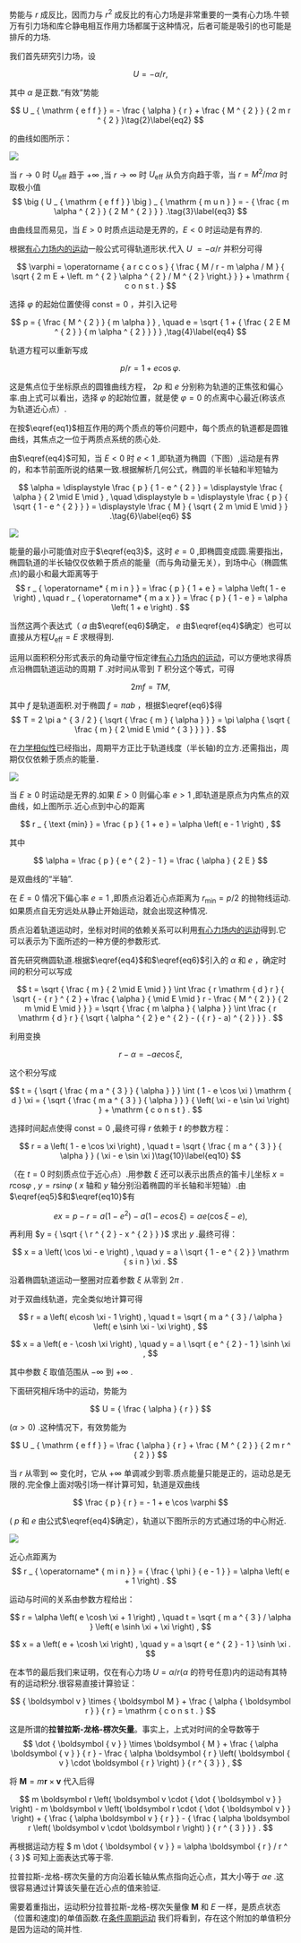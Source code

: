 势能与 $r$ 成反比，因而力与 $r ^ { 2 }$ 成反比的有心力场是非常重要的一类有心力场.牛顿万有引力场和库仑静电相互作用力场都属于这种情况，后者可能是吸引的也可能是排斥的力场.

我们首先研究引力场，设

$$
U = - \alpha / r ,\tag{1}\label{eq1}
$$

其中 $\alpha$ 是正数.“有效”势能

$$
U _ { \mathrm { e f f } } = - \frac { \alpha } { r } + \frac { M ^ { 2 } } { 2 m r ^ { 2 } }\tag{2}\label{eq2}
$$

的曲线如图所示：

![](images/b07c6637d988b1ced84ab9b916c9b9c3bc26b2e7ac72377296943f69c8a2d30c.jpg)

当 $r \to 0$ 时 $U _ { \mathrm { e f f } }$ 趋于 $+ \infty$ ,当 $r \to \infty$ 时 $U _ { \mathrm { e f f } }$ 从负方向趋于零，当 $r = M ^ { 2 } / m \alpha$ 时取极小值
$$
\big (  U _ { \mathrm { e f f } } \big ) _ { \mathrm { m u n } } = - { \frac { m \alpha ^ { 2 } } { 2 M ^ { 2 } } } .\tag{3}\label{eq3}
$$

由曲线显而易见，当 $E > 0$ 时质点运动是无界的，$E < 0$ 时运动是有界的.

根据[有心力场内的运动](14有心力场内的运动.md)一般公式可得轨道形状.代入 $U$ $= - \alpha / r$ 并积分可得

$$
\varphi = \operatorname { a r c c o s } { \frac { M / r - m \alpha / M } { \sqrt { 2 m E + \left. m ^ { 2 } \alpha ^ { 2 } / M ^ { 2 } \right.}  } } + \mathrm { c o n s t . }
$$

选择 $\varphi$ 的起始位置使得 $\mathrm { c o n s t } = 0$ ，并引入记号

$$
p = { \frac { M ^ { 2 } } { m \alpha } } , \quad e = \sqrt { 1 + { \frac { 2 E M ^ { 2 } } { m \alpha ^ { 2 } } } } ,\tag{4}\label{eq4}
$$

轨道方程可以重新写成


$$
p / r = 1 + e \cos \varphi .\tag{5}\label{eq5}
$$

这是焦点位于坐标原点的圆锥曲线方程， $2 p$ 和 $e$ 分别称为轨道的正焦弦和偏心率.由上式可以看出，选择 $\varphi$ 的起始位置，就是使 $\varphi = 0$ 的点离中心最近(称该点为轨道近心点）.

在按$\eqref{eq1}$相互作用的两个质点的等价问题中，每个质点的轨道都是圆锥曲线，其焦点之一位于两质点系统的质心处.

由$\eqref{eq4}$可知，当 $E < 0$ 时 $e < 1$ ,即轨道为椭圆（下图）,运动是有界的，和本节前面所说的结果一致.根据解析几何公式，椭圆的半长轴和半短轴为

$$
\alpha = \displaystyle \frac { p } { 1 - e ^ { 2 } } = \displaystyle \frac { \alpha } { 2 \mid E \mid } , \quad \displaystyle b = \displaystyle \frac { p } { \sqrt { 1 - e ^ { 2 } } } = \displaystyle \frac { M } { \sqrt { 2 m \mid E \mid } } .\tag{6}\label{eq6}
$$

![](images/0b9bd76b3d630e3e49aa6a43c5e1e4be5f8dd590844965973b5aae7fd5e7c079.jpg)


能量的最小可能值对应于$\eqref{eq3}$，这时 $e = 0$ ,即椭圆变成圆.需要指出，椭圆轨道的半长轴仅仅依赖于质点的能量（而与角动量无关），到场中心（椭圆焦点)的最小和最大距离等于
$$
r _ { \operatorname* { m i n } } = \frac { p } { 1 + e } = \alpha \left( 1 - e \right) , \quad r _ { \operatorname* { m a x } } = \frac { p } { 1 - e } = \alpha \left( 1 + e \right) .
$$

当然这两个表达式（ $a$  由$\eqref{eq6}$确定， $e$ 由$\eqref{eq4}$确定）也可以直接从方程$U _ { \mathrm { e f f } } = E$ 求根得到.

运用以面积积分形式表示的角动量守恒定律[有心力场内的运动](14有心力场内的运动.md)，可以方便地求得质点沿椭圆轨道运动的周期 $T$ .对时间从零到 $T$ 积分这个等式，可得

$$
2 m f = T M ,
$$

其中 $f$ 是轨道面积.对于椭圆 $f = \pi a b$ ，根据$\eqref{eq6}$得
$$
T = 2 \pi a ^ { 3 / 2 } { \sqrt { \frac { m } { \alpha } } } = \pi \alpha { \sqrt { \frac { m } { 2 \mid E \mid ^ { 3 } } } } .
$$


在[力学相似性](10力学相似性.md)已经指出，周期平方正比于轨道线度（半长轴)的立方.还需指出，周期仅仅依赖于质点的能量．

![](images/15%E5%BC%80%E6%99%AE%E5%8B%92%E9%97%AE%E9%A2%98/aa65ca94c5128be98518f5f991e10103de8eee6e1f12a618e0875c089ae975c1-1753608026035-4.jpg)

当 $E \geq 0$ 时运动是无界的.如果 $E > 0$ 则偏心率 $e > 1$ ,即轨道是原点为内焦点的双曲线，如上图所示.近心点到中心的距离

$$
r _ { \text {min} } = \frac { p } { 1 + e } = \alpha \left( e - 1 \right) ,
$$

其中

$$
\alpha = \frac { p } { e ^ { 2 } - 1 } = \frac { \alpha } { 2 E }
$$

是双曲线的“半轴”.

在 $E = 0$ 情况下偏心率 $e = 1$ ,即质点沿着近心点距离为 $r _ { \text{min} } = p / 2$ 的抛物线运动.如果质点自无穷远处从静止开始运动，就会出现这种情况.

质点沿着轨道运动时，坐标对时间的依赖关系可以利用[有心力场内的运动](14有心力场内的运动.md)得到.它可以表示为下面所述的一种方便的参数形式.

首先研究椭圆轨道.根据$\eqref{eq4}$和$\eqref{eq6}$引入的 $\alpha$ 和 $e$ ，确定时间的积分可以写成

$$
t = \sqrt { \frac { m } { 2 \mid E \mid } } \int \frac { r \mathrm { d } r } { \sqrt { - { r } ^ { 2 } + \frac { \alpha } { \mid E \mid } r - \frac { M ^ { 2 } } { 2 m \mid E \mid } } } = \sqrt { \frac { m \alpha } { \alpha } } \int \frac { r \mathrm { d } r } { \sqrt { \alpha ^ { 2 } e ^ { 2 } - ( { r } -  a) ^ { 2 } } } .
$$

利用变换

$$
r - \alpha = - a e \cos \xi ,
$$

这个积分写成

$$
t = { \sqrt { \frac { m a ^ { 3 } } { \alpha } } } \int ( 1 - e \cos \xi ) \mathrm { d } \xi = { \sqrt { \frac { m a ^ { 3 } } { \alpha } } } { \left( \xi - e \sin \xi \right) } + \mathrm { c o n s t } .
$$

选择时间起点使得 $\mathrm { c o n s t } = 0$ ,最终可得 $r$ 依赖于 $t$ 的参数方程：

$$
r = a \left( 1 - e \cos \xi \right) , \quad t = \sqrt { \frac { m a ^ { 3 } } { \alpha } } ( \xi - e \sin \xi )\tag{10}\label{eq10}
$$

（在 $t = 0$ 时刻质点位于近心点）.用参数 $\xi$ 还可以表示出质点的笛卡儿坐标 $x = r \mathrm { c o s } \varphi$ , $y = r \mathrm { s i n } \varphi$ ( $x$ 轴和 $y$ 轴分别沿着椭圆的半长轴和半短轴）.由$\eqref{eq5}$和$\eqref{eq10}$有

$$
e x = p - r = a \left( 1 - e ^ { 2 } \right) - a \left( 1 - e \cos \xi \right) = \alpha e \left( \cos \xi - e \right) ,
$$

再利用 $y = { \sqrt { \ r ^ { 2 } - x ^ { 2 } } }$ 求出 $y$ .最终可得：

$$
x = a \left( \cos \xi - e \right) , \quad y = a \ \sqrt { 1 - e ^ { 2 } } \mathrm { s i n } \xi .
$$

沿着椭圆轨道运动一整圈对应着参数 $\xi$ 从零到 $2 \pi$ .

对于双曲线轨道，完全类似地计算可得

$$
r = a \left( e\cosh \xi - 1 \right) , \quad t = \sqrt { m a ^ { 3 } / \alpha } \left( e \sinh \xi - \xi \right) ,
$$

$$
x = a \left( e - \cosh \xi \right) , \quad y = a \ \sqrt { e ^ { 2 } - 1 } \sinh \xi ,
$$

其中参数 $\xi$ 取值范围从 $- \infty$ 到 $+ \infty$ .

下面研究相斥场中的运动，势能为

$$
U = { \frac { \alpha } { r } }
$$

$( \alpha > 0 )$ .这种情况下，有效势能为

$$
U _ { \mathrm { e f f } } = \frac { \alpha } { r } + \frac { M ^ { 2 } } { 2 m r ^ { 2 } }
$$

当 $r$ 从零到 $\infty$ 变化时，它从 $+ \infty$ 单调减少到零.质点能量只能是正的，运动总是无限的.完全像上面对吸引场一样计算可知，轨道是双曲线

$$
\frac { p } { r } = - 1 + e \cos \varphi
$$

( $p$ 和 $e$ 由公式$\eqref{eq4}$确定），轨道以下图所示的方式通过场的中心附近.

![](images/450db76ee4e6be09d497985145a7b6da05181acd542c79657d64e6b1a027aa23.jpg)


近心点距离为
$$
r _ { \operatorname* { m i n } } = { \frac { \phi } { e - 1 } } = \alpha \left( e + 1 \right) .
$$

运动与时间的关系由参数方程给出：

$$
r = \alpha \left( e \cosh \xi + 1 \right) , \quad t = \sqrt { m a ^ { 3 } / \alpha } \left( e \sinh \xi + \xi \right) ,
$$

$$
x = a \left( e + \cosh \xi \right) , \quad y = a \sqrt { e ^ { 2 } - 1 } \sinh \xi .
$$

在本节的最后我们来证明，仅在有心力场 $U = \alpha / r ( \alpha$ 的符号任意)内的运动有其特有的运动积分.很容易直接计算验证：

$$
{ \boldsymbol v } \times { \boldsymbol M } + \frac { \alpha { \boldsymbol r } } { r } = \mathrm { c o n s t . }
$$

这是所谓的**拉普拉斯-龙格-楞次矢量**。事实上，上式对时间的全导数等于
$$
\dot { \boldsymbol { v } } \times \boldsymbol { M } + \frac { \alpha \boldsymbol { v } } { r } - \frac { \alpha \boldsymbol { r } \left( \boldsymbol { v } \cdot \boldsymbol { r } \right) } { r ^ { 3 } } ,
$$

将 $\boldsymbol { M } = m \boldsymbol { r } \times \boldsymbol { v }$ 代入后得

$$
m \boldsymbol r \left( \boldsymbol v \cdot { \dot { \boldsymbol v } } \right) - m \boldsymbol v \left( \boldsymbol r \cdot { \dot { \boldsymbol v } } \right) + { \frac { \alpha \boldsymbol v } { r } } - { \frac { \alpha \boldsymbol r \left( \boldsymbol v \cdot \boldsymbol r \right) } { r ^ { 3 } } } .
$$

再根据运动方程 $ m \dot { \boldsymbol { v } } = \alpha \boldsymbol { r }  / r ^ { 3 }$ 可知上面表达式等于零.

拉普拉斯-龙格-楞次矢量的方向沿着长轴从焦点指向近心点，其大小等于 $\alpha e$ .这很容易通过计算该矢量在近心点的值来验证.

需要着重指出，运动积分拉普拉斯-龙格-楞次矢量像 $\boldsymbol M$ 和 $E$ 一样，是质点状态（位置和速度)的单值函数.在[条件周期运动](52条件周期运动.md) 我们将看到，存在这个附加的单值积分是因为运动的简并性.